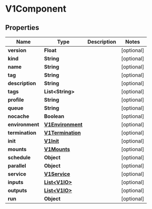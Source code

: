 
# V1Component

## Properties
Name | Type | Description | Notes
------------ | ------------- | ------------- | -------------
**version** | **Float** |  |  [optional]
**kind** | **String** |  |  [optional]
**name** | **String** |  |  [optional]
**tag** | **String** |  |  [optional]
**description** | **String** |  |  [optional]
**tags** | **List&lt;String&gt;** |  |  [optional]
**profile** | **String** |  |  [optional]
**queue** | **String** |  |  [optional]
**nocache** | **Boolean** |  |  [optional]
**environment** | [**V1Environment**](V1Environment.md) |  |  [optional]
**termination** | [**V1Termination**](V1Termination.md) |  |  [optional]
**init** | [**V1Init**](V1Init.md) |  |  [optional]
**mounts** | [**V1Mounts**](V1Mounts.md) |  |  [optional]
**schedule** | **Object** |  |  [optional]
**parallel** | **Object** |  |  [optional]
**service** | [**V1Service**](V1Service.md) |  |  [optional]
**inputs** | [**List&lt;V1IO&gt;**](V1IO.md) |  |  [optional]
**outputs** | [**List&lt;V1IO&gt;**](V1IO.md) |  |  [optional]
**run** | **Object** |  |  [optional]




